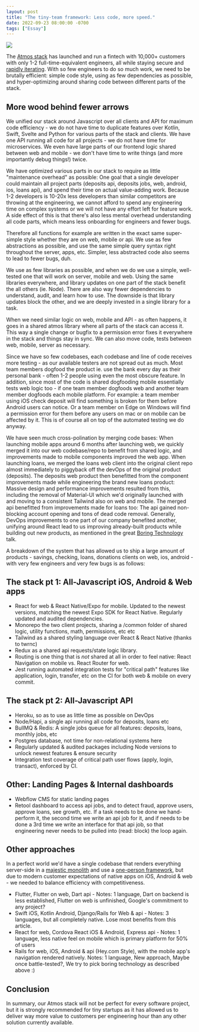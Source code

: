 ```yaml
---
layout: post
title: "The tiny-team framework: Less code, more speed."
date: 2022-09-23 08:00:00 -0700
tags: ["Essay"]
---
```


![](/dall_e_efficiency.png)

The [Atmos stack](https://www.joinatmos.com) has launched and run a fintech with 10,000+ customers with only 1-2 full-time-equivalent engineers, all while staying secure and [rapidly iterating](http://paulgraham.com/avg.html). With so few engineers to do so much work, we need to be brutally efficient: simple code style, using as few dependencies as possible, and hyper-optimizing around sharing code between different parts of the stack.

## More wood behind fewer arrows

We unified our stack around Javascript over all clients and API for maximum code efficiency - we do not have time to duplicate features over Kotlin, Swift, Svelte and Python for various parts of the stack and clients. We have one API running all code for all projects - we do not have time for microservices. We even have large parts of our frontend logic shared between web and mobile - we don't have time to write things (and more importantly debug things!) twice.

We have optimized various parts in our stack to require as little "maintenance overhead" as possible: One goal that a single developer could maintain all project parts (deposits api, deposits jobs, web, android, ios, loans api), and spend their time on actual value-adding work. Because 1-2 developers is 10-20x less developers than similar competitors are throwing at the engineering, we cannot afford to spend any engineering time on complex systems or we will not have any effort left for feature work. A side effect of this is that there's also less mental overhead understanding all code parts, which means less onboarding for engineers and fewer bugs.

Therefore all functions for example are written in the exact same super-simple style whether they are on web, mobile or api. We use as few abstractions as possible, and use the same simple query syntax right throughout the server, apps, etc. Simpler, less abstracted code also seems to lead to fewer bugs, duh.

We use as few libraries as possible, and when we do we use a simple, well-tested one that will work on server, mobile and web. Using the same libraries everywhere, and library updates on one part of the stack benefit the all others (ie. Node). There are also way fewer dependencies to understand, audit, and learn how to use. The downside is that library updates block the other, and we are deeply invested in a single library for a task.

When we need similar logic on web, mobile and API - as often happens, it goes in a shared atmos library where all parts of the stack can access it. This way a single change or bugfix to a permission error fixes it everywhere in the stack and things stay in sync. We can also move code, tests between web, mobile, server as necessary.

Since we have so few codebases, each codebase and line of code receives more testing - as our available testers are not spread out as much. Most team members dogfood the product ie. use the bank every day as their personal bank - often 1-2 people using even the most obscure feature. In addition, since most of the code is shared dogfooding mobile essentially tests web logic too - if one team member dogfoods web and another team member dogfoods each mobile platform. For example: a team member using iOS check deposit will find something is broken for them before Android users can notice. Or a team member on Edge on Windows will find a permission error for them before any users on mac or on mobile can be affected by it. This is of course all on top of the automated testing we do anyway.

We have seen much cross-polination by merging code bases: When launching mobile apps around 6 months after launching web, we quickly merged it into our web codebase/repo to benefit from shared logic, and improvements made to mobile components improved the web app. When launching loans, we merged the loans web client into the original client repo almost immediately to piggyback off the devOps of the original product (deposits). The deposits web product then benefitted from the component improvements made while engineering the brand new loans product: Massive design and performance improvements resulted from this, including the removal of Material-UI which we'd originally launched with and moving to a consistent Tailwind also on web and mobile. The merged api benefitted from improvements made for loans too: The api gained non-blocking account opening and tons of dead code removal. Generally, DevOps improvements to one part of our company benefited another, unifying around React lead to us improving already-built products while building out new products, as mentioned in the great [Boring Technology](https://boringtechnology.club/) talk.

A breakdown of the system that has allowed us to ship a large amount of products - savings, checking, loans, donations clients on web, ios, android - with very few engineers and very few bugs is as follows:

## The stack pt 1: All-Javascript iOS, Android & Web apps

- React for web & React Native/Expo for mobile. Updated to the newest versions, matching the newest Expo SDK for React Native. Regularly updated and audited dependencies.
- Monorepo the two client projects, sharing a /common folder of shared logic, utility functions, math, permissions, etc etc
- Tailwind as a shared styling language over React & React Native (thanks to twrnc)
- Redux as a shared api requests/state logic library.
- Routing is one thing that is _not_ shared at all in order to feel native: React Navigation on mobile vs. React Router for web.
- Jest running automated integration tests for "critical path" features like application, login, transfer, etc on the CI for both web & mobile on every commit.

## The stack pt 2: All-Javascript API

- Heroku, so as to use as little time as possible on DevOps
- Node/Hapi, a single api running all code for deposits, loans etc
- BullMQ & Redis: A single jobs queue for all features: deposits, loans, monthly jobs, etc
- Postgres database, not time for non-relational systems here
- Regularly updated & audited packages including Node versions to unlock newest features & ensure security
- Integration test coverage of critical path user flows (apply, login, transact), enforced by CI.

## Other: Landing Pages & Internal dashboards

- Webflow CMS for static landing pages
- Retool dashboard to access api jobs, and to detect fraud, approve users, approve loans, see growth, etc. If a task needs to be done we hand-perform it, the second time we write an api job for it, and if needs to be done a 3rd time we write an interface for that api job, so that engineering never needs to be pulled into (read: block) the loop again.

## Other approaches

In a perfect world we'd have a single codebase that renders everything server-side in a [majestic monolith](/a-node-js-developer-discovers-rails/) and use a [one-person framework](https://world.hey.com/dhh/the-one-person-framework-711e6318), but due to modern customer expectations of native apps on iOS, Android & web - we needed to balance efficiency with competitiveness.

- Flutter, Flutter on web, Dart api - Notes: 1 language, Dart on backend is less established, Flutter on web is unfinished, Google's commitment to any project?
- Swift iOS, Kotlin Android, Django/Rails for Web & api - Notes: 3 languages, but all completely native. Lose most benefits from this article.
- React for web, Cordova React iOS & Android, Express api - Notes: 1 language, less native feel on mobile which is primary platform for 50% of users
- Rails for web, iOS, Android & api (Hey.com Style), with the mobile app's navigation rendered natively. Notes: 1 language, New approach, Maybe once battle-tested?, We try to pick boring technology as described above :)

## Conclusion

In summary, our Atmos stack will not be perfect for every software project, but it is strongly recommended for tiny startups as it has allowed us to deliver way more value to customers per engineering hour than any other solution currently available.
